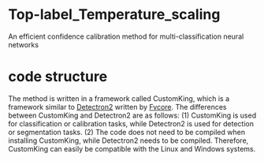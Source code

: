 # Top-label_Temperature_scaling
An efficient confidence calibration method for multi-classification neural networks

# code structure
The method is written in a framework called CustomKing, which is a framework similar to [Detectron2](https://github.com/facebookresearch/detectron2) written by [Fvcore](https://github.com/facebookresearch/fvcore). The differences between CustomKing and Detectron2 are as follows:
(1) CustomKing is used for classification or calibration tasks, while Detectron2 is used for detection or segmentation tasks.
(2) The code does not need to be compiled when installing CustomKing, while Detectron2 needs to be compiled. Therefore, CustomKing can easily be compatible with the Linux and Windows systems.
